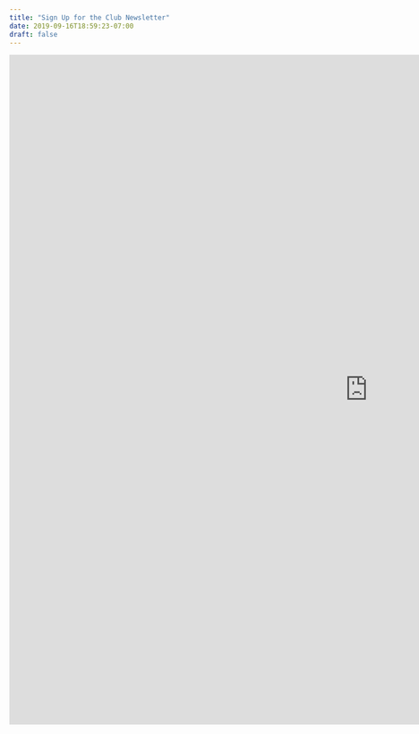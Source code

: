 ```yaml
---
title: "Sign Up for the Club Newsletter"
date: 2019-09-16T18:59:23-07:00
draft: false
---
```


<iframe src="https://docs.google.com/forms/d/e/1FAIpQLSdd3TQMTtR4oGCP6Zg8_iFDHLMxKp85Tfjad7WOvlpRYYXRxA/viewform?embedded=true" width="1280" height="1196" frameborder="0" marginheight="0" marginwidth="0">Loading…</iframe>